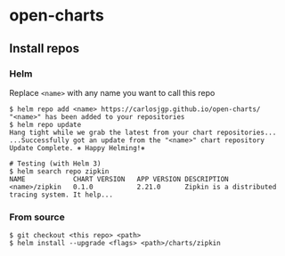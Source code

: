 # open-charts

## Install repos

### Helm

Replace `<name>` with any name you want to call this repo

```
$ helm repo add <name> https://carlosjgp.github.io/open-charts/
"<name>" has been added to your repositories
$ helm repo update
Hang tight while we grab the latest from your chart repositories...
...Successfully got an update from the "<name>" chart repository
Update Complete. ⎈ Happy Helming!⎈ 

# Testing (with Helm 3)
$ helm search repo zipkin
NAME            CHART VERSION	APP VERSION	DESCRIPTION                                       
<name>/zipkin   0.1.0        	2.21.0     	Zipkin is a distributed tracing system. It help...
```

### From source

```
$ git checkout <this repo> <path>
$ helm install --upgrade <flags> <path>/charts/zipkin
```

